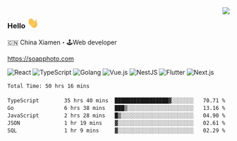<img align="right" src="https://github-readme-stats.vercel.app/api?username=yiiu&show_icons=false&bg_color=30,e96443,904e95&title_color=fff&text_color=fff" />

### Hello <img src="https://raw.githubusercontent.com/ABSphreak/ABSphreak/master/gifs/Hi.gif" width="26px" />
 
🇨🇳 China Xiamen・🕹Web developer

https://soapphoto.com

<p align="left"><img src="https://cdn.svgporn.com/logos/react.svg" alt="React" width="32" height="32"/> <img src="https://cdn.svgporn.com/logos/typescript-icon.svg" alt="TypeScript" width="32" height="32"/> <img src="https://cdn.svgporn.com/logos/gopher.svg" alt="Golang" width="32" height="32"/> <img src="https://cdn.svgporn.com/logos/vue.svg" alt="Vue.js" width="32" height="32"/> <img src="https://cdn.svgporn.com/logos/nestjs.svg" alt="NestJS" width="32" height="32"/> <img src="https://cdn.svgporn.com/logos/flutter.svg" alt="Flutter" width="32" height="32"/> <img src="https://cdn.svgporn.com/logos/nextjs-icon.svg" alt="Next.js" width="32" height="32"/></p>


<!--START_SECTION:waka-->

```txt
Total Time: 50 hrs 16 mins

TypeScript        35 hrs 40 mins  █████████████████▓░░░░░░░   70.71 %
Go                6 hrs 38 mins   ███▒░░░░░░░░░░░░░░░░░░░░░   13.16 %
JavaScript        2 hrs 28 mins   █▒░░░░░░░░░░░░░░░░░░░░░░░   04.90 %
JSON              1 hr 19 mins    ▓░░░░░░░░░░░░░░░░░░░░░░░░   02.61 %
SQL               1 hr 9 mins     ▓░░░░░░░░░░░░░░░░░░░░░░░░   02.29 %
```

<!--END_SECTION:waka-->
